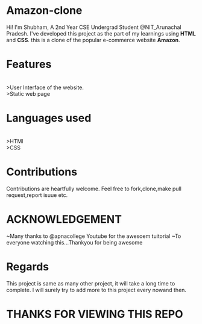 # Amazon-clone
Hi! I'm Shubham, A 2nd Year CSE Undergrad Student @NIT_Arunachal Pradesh. I've developed this project as the part of my learnings using **HTML** and **CSS**. this is a clone of the popular e-commerce website **Amazon**.

 # Features
 <br>
 >User Interface of the website.
<br>
>Static web page

 # Languages used
 <br>
>HTMl
<br>
>CSS

# Contributions
Contributions are heartfully welcome. Feel free to fork,clone,make pull request,report isuue etc. 

# ACKNOWLEDGEMENT 
~Many thanks to @apnacollege Youtube for the awesoem tuitorial 
~To everyone watching this...Thankyou for being awesome

# Regards
This project is same as many other project, it will take a long time to complete. I will surely try to add more to this project every nowand then. 
# THANKS FOR VIEWING THIS REPO
